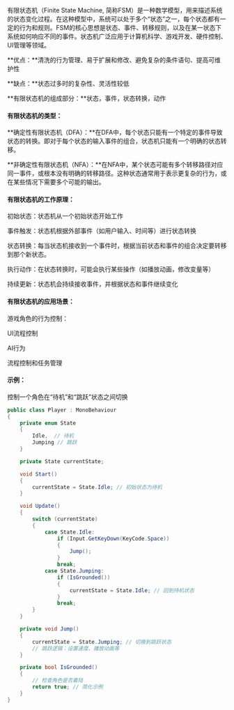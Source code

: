 有限状态机（Finite State Machine, 简称FSM）是一种数学模型，用来描述系统的状态变化过程。在这种模型中，系统可以处于多个“状态”之一，每个状态都有一定的行为和规则。FSM的核心思想是状态、事件、转移规则，以及在某一状态下系统如何响应不同的事件。状态机广泛应用于计算机科学、游戏开发、硬件控制、UI管理等领域。

**优点：**清洗的行为管理、易于扩展和修改、避免复杂的条件语句、提高可维护性

**缺点：**状态过多时的复杂性、灵活性较低

**有限状态机的组成部分：**状态，事件，状态转换，动作



#### 有限状态机的类型：

**确定性有限状态机（DFA）：**在DFA中，每个状态只能有一个特定的事件导致状态的转换。即对于每个状态的输入事件的组合，状态机只能有一个明确的状态转移。

**非确定性有限状态机（NFA）：**在NFA中，某个状态可能有多个转移路径对应同一事件，或根本没有明确的转移路径。这种状态通常用于表示更复杂的行为，或在某些情况下需要多个可能的输出。



#### 有限状态机的工作原理：

初始状态：状态机从一个初始状态开始工作

事件触发：状态机根据外部事件（如用户输入、时间等）进行状态转换

状态转换：每当状态机接收到一个事件时，根据当前状态和事件的组合决定要转移到那个新状态。

执行动作：在状态转换时，可能会执行某些操作（如播放动画，修改变量等）

持续更新：状态机会持续接收事件，并根据状态和事件继续变化



#### 有限状态机的应用场景：

游戏角色的行为控制：

UI流程控制

AI行为

流程控制和任务管理



#### 示例：

控制一个角色在“待机”和“跳跃”状态之间切换

```csharp
public class Player : MonoBehaviour
{
    private enum State
    {
        Idle,  // 待机
        Jumping // 跳跃
    }

    private State currentState;

    void Start()
    {
        currentState = State.Idle; // 初始状态为待机
    }

    void Update()
    {
        switch (currentState)
        {
            case State.Idle:
                if (Input.GetKeyDown(KeyCode.Space))
                {
                    Jump();
                }
                break;
            case State.Jumping:
                if (IsGrounded())
                {
                    currentState = State.Idle; // 回到待机状态
                }
                break;
        }
    }

    private void Jump()
    {
        currentState = State.Jumping; // 切换到跳跃状态
        // 跳跃逻辑：设置速度、播放动画等
    }

    private bool IsGrounded()
    {
        // 检查角色是否着陆
        return true; // 简化示例
    }
}

```


